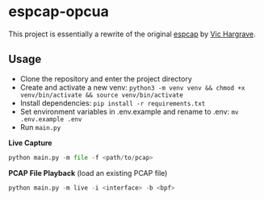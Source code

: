 # espcap-opcua
This project is essentially a rewrite of the original [espcap](https://github.com/vichargrave/espcap) by [Vic Hargrave](https://github.com/vichargrave).

## Usage
- Clone the repository and enter the project directory
- Create and activate a new venv: `python3 -m venv venv && chmod +x venv/bin/activate && source venv/bin/activate`
- Install dependencies: `pip install -r requirements.txt`
- Set environment variables in .env.example and rename to .env: `mv .env.example .env`
- Run `main.py`

**Live Capture**
```python
python main.py -m file -f <path/to/pcap>
```

**PCAP File Playback** (load an existing PCAP file)
```python
python main.py -m live -i <interface> -b <bpf>
```